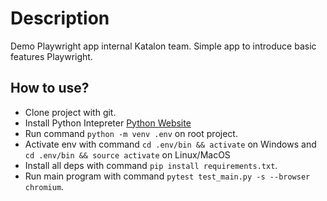 # Description

Demo Playwright app internal Katalon team. Simple app to introduce basic features Playwright.

## How to use?

- Clone project with git.
- Install Python Intepreter [Python Website](https://www.python.org/)
- Run command `python -m venv .env` on root project.
- Activate env with command `cd .env/bin && activate` on Windows and `cd .env/bin && source activate` on Linux/MacOS
- Install all deps with command `pip install requirements.txt`.
- Run main program with command `pytest test_main.py -s --browser chromium`.
